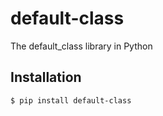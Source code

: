 # default-class
The default_class library in Python

## Installation

```
$ pip install default-class
```
